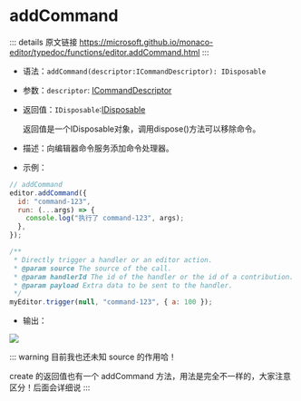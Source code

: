 # addCommand
        
::: details 原文链接
https://microsoft.github.io/monaco-editor/typedoc/functions/editor.addCommand.html
:::

- 语法：`addCommand(descriptor:ICommandDescriptor): IDisposable`

- 参数：`descriptor`: [ICommandDescriptor](/api/editor/ICommandDescriptor.md)

- 返回值：`IDisposable`:[IDisposable](/api/IDisposable.md)

    返回值是一个IDisposable对象，调用dispose()方法可以移除命令。

- 描述：向编辑器命令服务添加命令处理器。

- 示例：

```js
// addCommand
editor.addCommand({
  id: "command-123",
  run: (...args) => {
    console.log("执行了 command-123", args);
  },
});

/**
 * Directly trigger a handler or an editor action.
 * @param source The source of the call.
 * @param handlerId The id of the handler or the id of a contribution.
 * @param payload Extra data to be sent to the handler.
 */
myEditor.trigger(null, "command-123", { a: 100 });
```

- 输出：

<p>
  <img src='/editor-addcommand.png'/>
</p>

::: warning
目前我也还未知 source 的作用哈！

create 的返回值也有一个 addCommand 方法，用法是完全不一样的，大家注意区分！后面会详细说
:::
